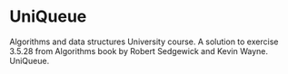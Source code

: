 # UniQueue
Algorithms and data structures University course.
A solution to exercise 3.5.28 from Algorithms book by Robert Sedgewick and Kevin Wayne.
UniQueue.
